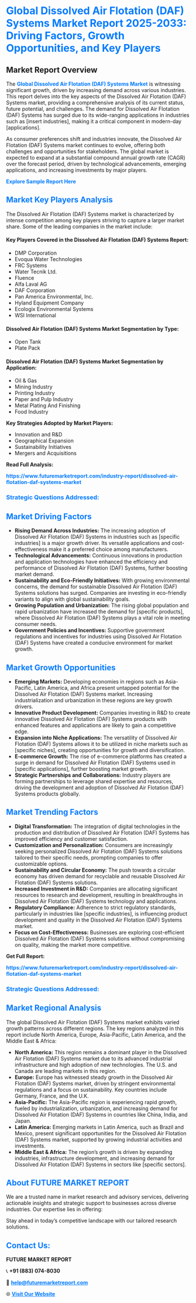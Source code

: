 <h1 style="color: #007BFF;">Global Dissolved Air Flotation (DAF) Systems Market Report 2025-2033: Driving Factors, Growth Opportunities, and Key Players</h1>

<section id="overview">
<h2>Market Report Overview</h2>
<p>The <a href="https://www.futuremarketreport.com/industry-report/dissolved-air-flotation-daf-systems-market" style="color: #007BFF; text-decoration: none;"><strong>Global Dissolved Air Flotation (DAF) Systems Market</strong></a> is witnessing significant growth, driven by increasing demand across various industries. This report delves into the key aspects of the Dissolved Air Flotation (DAF) Systems market, providing a comprehensive analysis of its current status, future potential, and challenges. The demand for Dissolved Air Flotation (DAF) Systems has surged due to its wide-ranging applications in industries such as [insert industries], making it a critical component in modern-day [applications].</p>
<p>As consumer preferences shift and industries innovate, the Dissolved Air Flotation (DAF) Systems market continues to evolve, offering both challenges and opportunities for stakeholders. The global market is expected to expand at a substantial compound annual growth rate (CAGR) over the forecast period, driven by technological advancements, emerging applications, and increasing investments by major players.</p>
</section>

<section id="overview">
<p><a href="https://www.futuremarketreport.com/request-sample/reportId=108973" style="color: #007BFF; text-decoration: none;"><strong>Explore Sample Report Here</strong></a></p>
</section>

<section id="key-players">
<h2 style="color: #007BFF;">Market Key Players Analysis</h2>
<p>The Dissolved Air Flotation (DAF) Systems market is characterized by intense competition among key players striving to capture a larger market share. Some of the leading companies in the market include:</p>
<h4>Key Players Covered in the Dissolved Air Flotation (DAF) Systems Report:</h4>
<ul><li>DMP Corporation</li><li>Evoqua Water Technologies</li><li>FRC Systems</li><li>Water Tecnik Ltd.</li><li>Fluence</li><li>Alfa Laval AG</li><li>DAF Corporation</li><li>Pan America Environmental, Inc.</li><li>Hyland Equipment Company</li><li>Ecologix Environmental Systems</li><li>WSI International</li></ul>
<h4>Dissolved Air Flotation (DAF) Systems Market Segmentation by Type:</h4>
<ul><li>Open Tank</li><li>Plate Pack</li></ul>

<h4>Dissolved Air Flotation (DAF) Systems Market Segmentation by Application:</h4>
<ul><li>Oil &amp; Gas</li><li>Mining Industry</li><li>Printing Industry</li><li>Paper and Pulp Industry</li><li>Metal Plating And Finishing</li><li>Food Industry</li></ul>
<p><strong>Key Strategies Adopted by Market Players:</strong></p>
<ul>
<li>Innovation and R&D</li>
<li>Geographical Expansion</li>
<li>Sustainability Initiatives</li>
<li>Mergers and Acquisitions</li>
</ul>
</section>

<section>
<p><strong>Read Full Analysis: </strong></p><a href="https://www.futuremarketreport.com/industry-report/dissolved-air-flotation-daf-systems-market" style="color: #007BFF; text-decoration: none;"><strong>https://www.futuremarketreport.com/industry-report/dissolved-air-flotation-daf-systems-market</strong></a>
<h3 style="color: #007BFF;">Strategic Questions Addressed:</h3>
</section>

<section id="driving-factors">
<h2 style="color: #007BFF;">Market Driving Factors</h2>
<ul>
<li><strong>Rising Demand Across Industries:</strong> The increasing adoption of Dissolved Air Flotation (DAF) Systems in industries such as [specific industries] is a major growth driver. Its versatile applications and cost-effectiveness make it a preferred choice among manufacturers.</li>
<li><strong>Technological Advancements:</strong> Continuous innovations in production and application technologies have enhanced the efficiency and performance of Dissolved Air Flotation (DAF) Systems, further boosting market demand.</li>
<li><strong>Sustainability and Eco-Friendly Initiatives:</strong> With growing environmental concerns, the demand for sustainable Dissolved Air Flotation (DAF) Systems solutions has surged. Companies are investing in eco-friendly variants to align with global sustainability goals.</li>
<li><strong>Growing Population and Urbanization:</strong> The rising global population and rapid urbanization have increased the demand for [specific products], where Dissolved Air Flotation (DAF) Systems plays a vital role in meeting consumer needs.</li>
<li><strong>Government Policies and Incentives:</strong> Supportive government regulations and incentives for industries using Dissolved Air Flotation (DAF) Systems have created a conducive environment for market growth.</li>
</ul>
</section>

<section id="growth-opportunities">
<h2 style="color: #007BFF;">Market Growth Opportunities</h2>
<ul>
<li><strong>Emerging Markets:</strong> Developing economies in regions such as Asia-Pacific, Latin America, and Africa present untapped potential for the Dissolved Air Flotation (DAF) Systems market. Increasing industrialization and urbanization in these regions are key growth drivers.</li>
<li><strong>Innovative Product Development:</strong> Companies investing in R&D to create innovative Dissolved Air Flotation (DAF) Systems products with enhanced features and applications are likely to gain a competitive edge.</li>
<li><strong>Expansion into Niche Applications:</strong> The versatility of Dissolved Air Flotation (DAF) Systems allows it to be utilized in niche markets such as [specific niches], creating opportunities for growth and diversification.</li>
<li><strong>E-commerce Growth:</strong> The rise of e-commerce platforms has created a surge in demand for Dissolved Air Flotation (DAF) Systems used in [specific applications], further boosting market growth.</li>
<li><strong>Strategic Partnerships and Collaborations:</strong> Industry players are forming partnerships to leverage shared expertise and resources, driving the development and adoption of Dissolved Air Flotation (DAF) Systems products globally.</li>
</ul>
</section>

<section id="trending-factors">
<h2 style="color: #007BFF;">Market Trending Factors</h2>
<ul>
<li><strong>Digital Transformation:</strong> The integration of digital technologies in the production and distribution of Dissolved Air Flotation (DAF) Systems has improved efficiency and customer satisfaction.</li>
<li><strong>Customization and Personalization:</strong> Consumers are increasingly seeking personalized Dissolved Air Flotation (DAF) Systems solutions tailored to their specific needs, prompting companies to offer customizable options.</li>
<li><strong>Sustainability and Circular Economy:</strong> The push towards a circular economy has driven demand for recyclable and reusable Dissolved Air Flotation (DAF) Systems solutions.</li>
<li><strong>Increased Investment in R&D:</strong> Companies are allocating significant resources to research and development, resulting in breakthroughs in Dissolved Air Flotation (DAF) Systems technology and applications.</li>
<li><strong>Regulatory Compliance:</strong> Adherence to strict regulatory standards, particularly in industries like [specific industries], is influencing product development and quality in the Dissolved Air Flotation (DAF) Systems market.</li>
<li><strong>Focus on Cost-Effectiveness:</strong> Businesses are exploring cost-efficient Dissolved Air Flotation (DAF) Systems solutions without compromising on quality, making the market more competitive.</li>
</ul>
</section>

<section>
<p><strong>Get Full Report: </strong></p><a href="https://www.futuremarketreport.com/industry-report/dissolved-air-flotation-daf-systems-market" style="color: #007BFF; text-decoration: none;"><strong>https://www.futuremarketreport.com/industry-report/dissolved-air-flotation-daf-systems-market</strong></a>
<h3 style="color: #007BFF;">Strategic Questions Addressed:</h3>
</section>


<section id="regional-analysis">
<h2 style="color: #007BFF;">Market Regional Analysis</h2>
<p>The global Dissolved Air Flotation (DAF) Systems market exhibits varied growth patterns across different regions. The key regions analyzed in this report include North America, Europe, Asia-Pacific, Latin America, and the Middle East & Africa:</p>
<ul>
<li><strong>North America:</strong> This region remains a dominant player in the Dissolved Air Flotation (DAF) Systems market due to its advanced industrial infrastructure and high adoption of new technologies. The U.S. and Canada are leading markets in this region.</li>
<li><strong>Europe:</strong> Europe has witnessed steady growth in the Dissolved Air Flotation (DAF) Systems market, driven by stringent environmental regulations and a focus on sustainability. Key countries include Germany, France, and the U.K.</li>
<li><strong>Asia-Pacific:</strong> The Asia-Pacific region is experiencing rapid growth, fueled by industrialization, urbanization, and increasing demand for Dissolved Air Flotation (DAF) Systems in countries like China, India, and Japan.</li>
<li><strong>Latin America:</strong> Emerging markets in Latin America, such as Brazil and Mexico, present significant opportunities for the Dissolved Air Flotation (DAF) Systems market, supported by growing industrial activities and investments.</li>
<li><strong>Middle East & Africa:</strong> The region’s growth is driven by expanding industries, infrastructure development, and increasing demand for Dissolved Air Flotation (DAF) Systems in sectors like [specific sectors].</li>
</ul>
</section>

<footer>
<h2 style="color: #007BFF;">About FUTURE MARKET REPORT</h2>
<p>We are a trusted name in market research and advisory services, delivering actionable insights and strategic support to businesses across diverse industries. Our expertise lies in offering:</p>

<p>Stay ahead in today’s competitive landscape with our tailored research solutions.</p>

<h2 style="color: #007BFF;">Contact Us:</h2>
<p><strong>FUTURE MARKET REPORT</strong></p>
<p>📞 <strong>+91 (883) 074-8030</strong></p>
<p>📧 <strong><a href="mailto:help@futuremarketreport.com" style="color: #007BFF;">help@futuremarketreport.com</a></strong></p>
<p>🌐 <strong><a href="https://www.futuremarketreport.com/" style="color: #007BFF;">Visit Our Website</a></strong></p>
</footer>